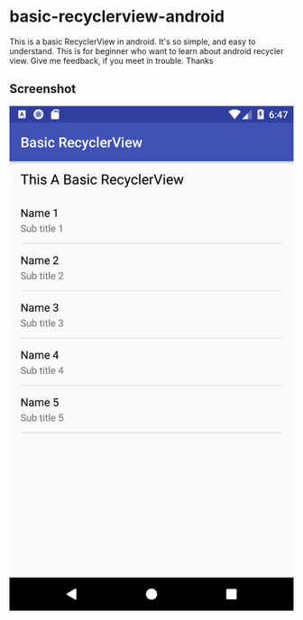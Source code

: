 # basic-recyclerview-android
This is a basic RecyclerView in android. It's so simple, and easy to understand.
This is for beginner who want to learn about android recycler view.
Give me feedback, if you meet in trouble. Thanks

## Screenshot
![alt text](https://raw.githubusercontent.com/hiepxuan2008/basic-recyclerview-android/master/screenshot/demo1.png)
